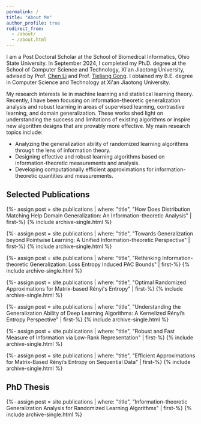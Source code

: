 ```yaml
---
permalink: /
title: "About Me"
author_profile: true
redirect_from: 
  - /about/
  - /about.html
---
```


I am a Post Doctoral Scholar at the School of Biomedical Informatics, Ohio State University. In September 2024, I completed my Ph.D. degree at the School of Computer Science and Technology, Xi'an Jiaotong University, advised by Prof. [Chen Li](https://chenli.group/) and Prof. [Tieliang Gong](https://gong-tl.github.io/). I obtained my B.E. degree in Computer Science and Technology at Xi'an Jiaotong University.

My research interests lie in machine learning and statistical learning theory. Recently, I have been focusing on information-theoretic generalization analysis and robust learning in areas of supervised learning, contrastive learning, and domain generalization. These works shed light on understanding the success and limitations of existing algorithms or inspire new algorithm designs that are provably more effective. My main research topics include:

* Analyzing the generalization ability of randomized learning algorithms through the lens of information theory.
* Designing effective and robust learning algorithms based on information-theoretic measurements and analysis.
* Developing computationally efficient approximations for information-theoretic quantities and measurements.

## Selected Publications

{%- assign post = site.publications | where: "title", "How Does Distribution Matching Help Domain Generalization: An Information-theoretic Analysis" | first-%}
{% include archive-single.html %}

{%- assign post = site.publications | where: "title", "Towards Generalization beyond Pointwise Learning: A Unified Information-theoretic Perspective" | first-%}
{% include archive-single.html %}

{%- assign post = site.publications | where: "title", "Rethinking Information-theoretic Generalization: Loss Entropy Induced PAC Bounds" | first-%}
{% include archive-single.html %}

{%- assign post = site.publications | where: "title", "Optimal Randomized Approximations for Matrix-based Rényi's Entropy" | first-%}
{% include archive-single.html %}

{%- assign post = site.publications | where: "title", "Understanding the Generalization Ability of Deep Learning Algorithms: A Kernelized Rényi’s Entropy Perspective" | first-%}
{% include archive-single.html %}

{%- assign post = site.publications | where: "title", "Robust and Fast Measure of Information via Low-Rank Representation" | first-%}
{% include archive-single.html %}

{%- assign post = site.publications | where: "title", "Efficient Approximations for Matrix-Based Rényi’s Entropy on Sequential Data" | first-%}
{% include archive-single.html %}

## PhD Thesis

{%- assign post = site.publications | where: "title", "Information-theoretic Generalization Analysis for Randomized Learning Algorithms" | first-%}
{% include archive-single.html %}
